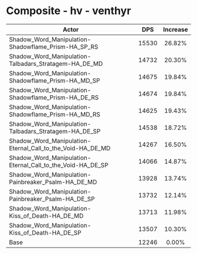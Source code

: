 # Composite - hv - venthyr
| Actor | DPS | Increase |
|---|:---:|:---:|
|Shadow_Word_Manipulation-Shadowflame_Prism-HA_SP_RS|15530|26.82%|
|Shadow_Word_Manipulation-Talbadars_Stratagem-HA_DE_MD|14732|20.30%|
|Shadow_Word_Manipulation-Shadowflame_Prism-HA_MD_SP|14675|19.84%|
|Shadow_Word_Manipulation-Shadowflame_Prism-HA_DE_RS|14674|19.84%|
|Shadow_Word_Manipulation-Shadowflame_Prism-HA_MD_RS|14625|19.43%|
|Shadow_Word_Manipulation-Talbadars_Stratagem-HA_DE_SP|14538|18.72%|
|Shadow_Word_Manipulation-Eternal_Call_to_the_Void-HA_DE_MD|14267|16.50%|
|Shadow_Word_Manipulation-Eternal_Call_to_the_Void-HA_DE_SP|14066|14.87%|
|Shadow_Word_Manipulation-Painbreaker_Psalm-HA_DE_MD|13928|13.74%|
|Shadow_Word_Manipulation-Painbreaker_Psalm-HA_DE_SP|13732|12.14%|
|Shadow_Word_Manipulation-Kiss_of_Death-HA_DE_MD|13713|11.98%|
|Shadow_Word_Manipulation-Kiss_of_Death-HA_DE_SP|13507|10.30%|
|Base|12246|0.00%|
